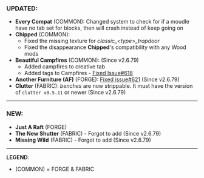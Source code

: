 ### UPDATED:
- **Every Compat** (COMMON): Changed system to check for if a moudle have no tab set for blocks, then will crash instead of keep going on
- **Chipped** (COMMON): 
  - Fixed the missing texture for _classic\_\<type\>\_trapdoor_
  - Fixed the disappearance **Chipped**'s compatibility with any Wood mods
- **Beautiful Campfires** (COMMON): (Since v2.6.79)
  - Added campfires to creative tab 
  - Added tags to Campfires - [Fixed Issue#618](https://github.com/MehVahdJukaar/WoodGood/issues/618)
- **Another Furniture (AF)** (FORGE): [Fixed issue#621](https://github.com/MehVahdJukaar/WoodGood/issues/621) (Since v2.6.79)
- **Clutter** (FABRIC): _benches_ are now strippable. It must have the version of `clutter v0.5.11` or newer (Since v2.6.79)

---

### NEW:
- **Just A Raft** (FORGE)
- **The New Shutter** (FABRIC) - Forgot to add (Since v2.6.79)
- **Missing Wild** (FABRIC) - Forgot to add (Since v2.6.79)

---

**LEGEND**:
- (COMMON) = FORGE & FABRIC